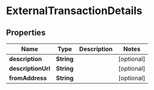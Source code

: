 
# ExternalTransactionDetails

## Properties
Name | Type | Description | Notes
------------ | ------------- | ------------- | -------------
**description** | **String** |  |  [optional]
**descriptionUrl** | **String** |  |  [optional]
**fromAddress** | **String** |  |  [optional]



